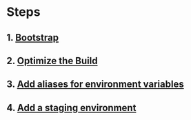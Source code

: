 # Steps

## 1. [Bootstrap](./1.Bootstrap.md)

## 2. [Optimize the Build](./2.OptimizeTheBuild.md)

## 3. [Add aliases for environment variables](./3.AddAiasesForEnvironmentVariables.md)

## 4. [Add a staging environment](./4.AddAStagingEnvironment)